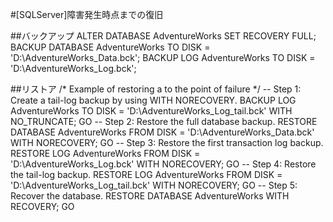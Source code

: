 #[SQLServer]障害発生時点までの復旧

##バックアップ
	ALTER DATABASE AdventureWorks SET RECOVERY FULL;
	BACKUP DATABASE AdventureWorks TO DISK = 'D:\AdventureWorks_Data.bck';
	BACKUP LOG AdventureWorks TO DISK = 'D:\AdventureWorks_Log.bck';


##リストア
	/* Example of restoring a to the point of failure */
	-- Step 1: Create a tail-log backup by using WITH NORECOVERY.
	BACKUP LOG AdventureWorks
	   TO DISK = 'D:\AdventureWorks_Log_tail.bck'
	   WITH NO_TRUNCATE;
	GO
	-- Step 2: Restore the full database backup.
	RESTORE DATABASE AdventureWorks
	   FROM DISK = 'D:\AdventureWorks_Data.bck'
	   WITH NORECOVERY;
	GO
	-- Step 3: Restore the first transaction log backup.
	RESTORE LOG AdventureWorks
	   FROM DISK = 'D:\AdventureWorks_Log.bck'
	   WITH NORECOVERY;
	GO
	-- Step 4: Restore the tail-log backup.
	RESTORE LOG AdventureWorks
	   FROM  DISK = 'D:\AdventureWorks_Log_tail.bck'
	   WITH NORECOVERY;
	GO
	-- Step 5: Recover the database.
	RESTORE DATABASE AdventureWorks
	   WITH RECOVERY;
	GO
